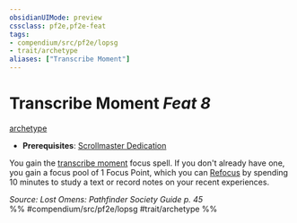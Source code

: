 ```yaml
---
obsidianUIMode: preview
cssclass: pf2e,pf2e-feat
tags:
- compendium/src/pf2e/lopsg
- trait/archetype
aliases: ["Transcribe Moment"]
---
```

# Transcribe Moment  *Feat 8*  
[archetype](/rules/traits/archetype.md)  

- **Prerequisites**: [Scrollmaster Dedication](/compendium/feats/scrollmaster-dedication-locg.md)

You gain the [transcribe moment](/compendium/spells/transcribe-moment-lopsg.md) focus spell. If you don't already have one, you gain a focus pool of 1 Focus Point, which you can [Refocus](/rules/actions/refocus.md) by spending 10 minutes to study a text or record notes on your recent experiences.

*Source: Lost Omens: Pathfinder Society Guide p. 45*  
%% #compendium/src/pf2e/lopsg #trait/archetype %%